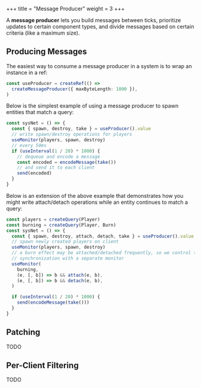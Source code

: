+++
title = "Message Producer"
weight = 3
+++

A **message producer** lets you build messages between ticks, prioritize updates to certain component types, and divide messages based on certain criteria (like a maximum size).

## Producing Messages

The easiest way to consume a message producer in a system is to wrap an instance in a ref:

```ts
const useProducer = createRef(() =>
  createMessageProducer({ maxByteLength: 1000 }),
)
```

Below is the simplest example of using a message producer to spawn entities that match a query:

```ts
const sysNet = () => {
  const { spawn, destroy, take } = useProducer().value
  // write spawn/destroy operations for players
  useMonitor(players, spawn, destroy)
  // every 50ms
  if (useInterval(1 / 20) * 1000) {
    // dequeue and encode a message
    const encoded = encodeMessage(take())
    // and send it to each client
    send(encoded)
  }
}
```

Below is an extension of the above example that demonstrates how you might write attach/detach operations while an entity continues to match a query:

```ts
const players = createQuery(Player)
const burning = createQuery(Player, Burn)
const sysNet = () => {
  const { spawn, destroy, attach, detach, take } = useProducer().value
  // spawn newly created players on client
  useMonitor(players, spawn, destroy)
  // a burn effect may be attached/detached frequently, so we control the
  // synchronization with a separate monitor
  useMonitor(
    burning,
    (e, [, b]) => b && attach(e, b),
    (e, [, b]) => b && detach(e, b),
  )

  if (useInterval(1 / 20) * 1000) {
    send(encodeMessage(take()))
  }
}
```

## Patching

TODO

## Per-Client Filtering

TODO
